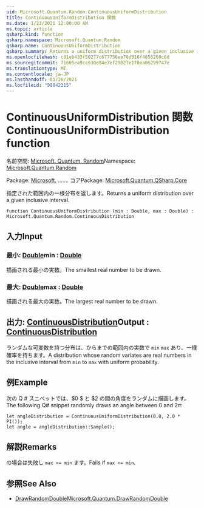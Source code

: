 ```yaml
---
uid: Microsoft.Quantum.Random.ContinuousUniformDistribution
title: ContinuousUniformDistribution 関数
ms.date: 1/23/2021 12:00:00 AM
ms.topic: article
qsharp.kind: function
qsharp.namespace: Microsoft.Quantum.Random
qsharp.name: ContinuousUniformDistribution
qsharp.summary: Returns a uniform distribution over a given inclusive interval.
ms.openlocfilehash: c81eb433f50277c677756ee70d916f4856260c6d
ms.sourcegitcommit: 71605ea9cc630e84e7ef29027e1f0ea06299747e
ms.translationtype: MT
ms.contentlocale: ja-JP
ms.lasthandoff: 01/26/2021
ms.locfileid: "98842315"
---
```

# <a name="continuousuniformdistribution-function"></a><span data-ttu-id="fa4d4-102">ContinuousUniformDistribution 関数</span><span class="sxs-lookup"><span data-stu-id="fa4d4-102">ContinuousUniformDistribution function</span></span>

<span data-ttu-id="fa4d4-103">名前空間: [Microsoft. Quantum. Random](xref:Microsoft.Quantum.Random)</span><span class="sxs-lookup"><span data-stu-id="fa4d4-103">Namespace: [Microsoft.Quantum.Random](xref:Microsoft.Quantum.Random)</span></span>

<span data-ttu-id="fa4d4-104">Package: [Microsoft.](https://nuget.org/packages/Microsoft.Quantum.QSharp.Core) ....... コア</span><span class="sxs-lookup"><span data-stu-id="fa4d4-104">Package: [Microsoft.Quantum.QSharp.Core](https://nuget.org/packages/Microsoft.Quantum.QSharp.Core)</span></span>


<span data-ttu-id="fa4d4-105">指定された範囲内の一様分布を返します。</span><span class="sxs-lookup"><span data-stu-id="fa4d4-105">Returns a uniform distribution over a given inclusive interval.</span></span>

```qsharp
function ContinuousUniformDistribution (min : Double, max : Double) : Microsoft.Quantum.Random.ContinuousDistribution
```


## <a name="input"></a><span data-ttu-id="fa4d4-106">入力</span><span class="sxs-lookup"><span data-stu-id="fa4d4-106">Input</span></span>

### <a name="min--double"></a><span data-ttu-id="fa4d4-107">最小: [Double](xref:microsoft.quantum.lang-ref.double)</span><span class="sxs-lookup"><span data-stu-id="fa4d4-107">min : [Double](xref:microsoft.quantum.lang-ref.double)</span></span>

<span data-ttu-id="fa4d4-108">描画される最小の実数。</span><span class="sxs-lookup"><span data-stu-id="fa4d4-108">The smallest real number to be drawn.</span></span>


### <a name="max--double"></a><span data-ttu-id="fa4d4-109">最大: [Double](xref:microsoft.quantum.lang-ref.double)</span><span class="sxs-lookup"><span data-stu-id="fa4d4-109">max : [Double](xref:microsoft.quantum.lang-ref.double)</span></span>

<span data-ttu-id="fa4d4-110">描画される最大の実数。</span><span class="sxs-lookup"><span data-stu-id="fa4d4-110">The largest real number to be drawn.</span></span>



## <a name="output--continuousdistribution"></a><span data-ttu-id="fa4d4-111">出力: [ContinuousDistribution](xref:Microsoft.Quantum.Random.ContinuousDistribution)</span><span class="sxs-lookup"><span data-stu-id="fa4d4-111">Output : [ContinuousDistribution](xref:Microsoft.Quantum.Random.ContinuousDistribution)</span></span>

<span data-ttu-id="fa4d4-112">ランダムな可変数を持つ分布は、からまでの範囲内の実数で `min` `max` あり、一様確率を持ちます。</span><span class="sxs-lookup"><span data-stu-id="fa4d4-112">A distribution whose random variates are real numbers in the inclusive interval from `min` to `max` with uniform probability.</span></span>

## <a name="example"></a><span data-ttu-id="fa4d4-113">例</span><span class="sxs-lookup"><span data-stu-id="fa4d4-113">Example</span></span>

<span data-ttu-id="fa4d4-114">次の Q # スニペットでは、$0 $ と $2 の間の角度をランダムに描画します。</span><span class="sxs-lookup"><span data-stu-id="fa4d4-114">The following Q# snippet randomly draws an angle between $0$ and $2 \pi$:</span></span>

```qsharp
let angleDistribution = ContinuousUniformDistribution(0.0, 2.0 * PI());
let angle = angleDistribution::Sample();
```

## <a name="remarks"></a><span data-ttu-id="fa4d4-115">解説</span><span class="sxs-lookup"><span data-stu-id="fa4d4-115">Remarks</span></span>

<span data-ttu-id="fa4d4-116">の場合は失敗し `max <= min` ます。</span><span class="sxs-lookup"><span data-stu-id="fa4d4-116">Fails if `max <= min`.</span></span>

## <a name="see-also"></a><span data-ttu-id="fa4d4-117">参照</span><span class="sxs-lookup"><span data-stu-id="fa4d4-117">See Also</span></span>

- [<span data-ttu-id="fa4d4-118">DrawRandomDouble</span><span class="sxs-lookup"><span data-stu-id="fa4d4-118">Microsoft.Quantum.DrawRandomDouble</span></span>](xref:Microsoft.Quantum.DrawRandomDouble)